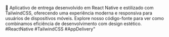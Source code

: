 

📱 Aplicativo de entrega desenvolvido em React Native e estilizado com TailwindCSS, oferecendo uma experiência moderna e responsiva para usuários de dispositivos móveis. 
Explore nosso código-fonte para ver como combinamos eficiência de desenvolvimento com design estético. 
#ReactNative #TailwindCSS #AppDelivery"


